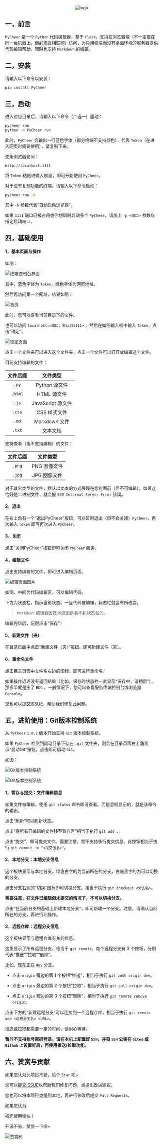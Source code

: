 <div align="center"><img src="https://gitee.com/cyrxdzj/PyCheer/raw/master/PyCheer/logo/logo.png" alt="logo"></div>

## 一，前言

`PyCheer` 是一个 `Python` 代码编辑器，基于 `flask`，支持在浏览器端（不一定要在同一台机器上，但必须互相联网）访问，为只用终端而没有桌面环境的服务器提供代码编辑帮助。同时也支持 `Markdown` 的编辑。

## 二，安装

请输入以下命令以安装：

```bash
pip install PyCheer
```

## 三，启动

进入对应目录后，请输入以下命令（二选一）启动：

```bash
pycheer run
python -m PyCheer run
```

此时，`PyCheer` 会输出一行蓝色字体（部分终端不支持颜色），代表 `Token`（在进入网页时需要使用），请复制下来。

使用浏览器访问：

```
http://localhost:1111
```

将 `Token` 粘贴进输入框里，即可开始使用 `PyCheer`。

对于没有复制功能的终端，请输入以下命令启动：

```bash
pycheer run -b
```

其中 `-b` 参数代表“自动启动浏览器”。

如果 `1111` 端口已被占用或你想同时启动多个 `PyCheer`，请加上 `-p <端口>` 参数以指定启动端口。

## 四，基础使用

#### 1，基本页面与操作

如图：

![终端控制台界面](https://images.gitee.com/uploads/images/2021/0720/144252_42dda5e4_7354699.png "屏幕截图.png")

其中，蓝色字体为 `Token`，绿色字体为网页地址。

然后再访问第一个网址，结果如图：

![首页](https://images.gitee.com/uploads/images/2021/0720/144324_4ce4553f_7354699.png "屏幕截图.png")

此时，您可以查看当前目录下的文件。

也可以访问 `localhost:<端口，默认为1111>` ，然后在如图输入框中输入 `Token`，点击“确定”。

![锁定页面](https://images.gitee.com/uploads/images/2021/0716/185603_1cd6f292_7354699.png "屏幕截图.png")

点击一个文件夹可以进入这个文件夹，点击一个文件可以打开或编辑这个文件。

目前支持编辑的文件：

|文件后缀|文件类型|
|:--:|:--:|
|`.py`|Python 源文件|
|`.html`|HTML 源文件|
|`.js`|JavaScript 源文件|
|`.css`|CSS 样式文件|
|`.md`|Markdown 文件|
|`.txt`|文本文档|

支持查看（但不支持编辑）的文件：

|文件后缀|文件类型|
|:--:|:--:|
|`.png`|PNG 图像文件|
|`.jpg`|JPG 图像文件|

对于其它类型的文件，默认以文本的方式展现在您的面前（但不可编辑）。如果这恰好是二进制文件，就会报 `500 Internal Server Error` 错误。

#### 2，退出

在右上角有一个“退出PyCheer”按钮，可以暂时退出（但不会关闭）`PyCheer`。再次输入 `Token` 即可再次进入 `PyCheer`。

#### 3，关闭

点击“关闭PyCheer”按钮即可关闭 `PyCheer` 服务。

#### 4，编辑文件

点击支持编辑的文件，即可进入编辑页面。

![编辑页面图片](https://images.gitee.com/uploads/images/2021/0716/203400_3140499c_7354699.png "屏幕截图.png")

如图，中间为代码编辑区，可以编辑代码。

下方为状态栏，指示当前状态。一旦代码被编辑，状态栏就会有所改变。

> `Markdown` 编辑器因技术原因是看不到状态栏的。

编辑完毕后，记得点击“保存”！

#### 5，新建文件（夹）

在目录页面中点击“新建文件（夹）”按钮，即可新建文件（夹）。

#### 6，重命名文件

点击目录页面中文件名右边的图标，即可进行重命名。

如果操作迟迟没有返回结果（比如，保存时状态栏一直显示“保存中，请稍后”），那多半就是出了 `BUG` 。一般情况下，您可以查看服务终端控制台或浏览器 `Console`。

您也可以[提交ISSUE](https://gitee.com/cyrxdzj/PyCheer/issues)，帮助我们修复此问题。

## 五，进阶使用：Git版本控制系统

从 `PyCheer` `1.0.2` 版本开始支持 `Git` 版本控制系统。

如果 `PyCheer` 检测到启动目录下存在 `.git` 文件夹，则会在目录页面右上角显示“启动Git”按钮。点击即可启动 `Git`。

如图：

![Git版本控制系统](https://images.gitee.com/uploads/images/2021/0720/144744_cf281937_7354699.png "屏幕截图.png")

![Git版本控制系统](https://images.gitee.com/uploads/images/2021/0720/144811_13faf49e_7354699.png "屏幕截图.png")

#### 1，暂存与提交：文件编辑信息

如果文件被编辑，使用 `git status` 命令即可查看。而信息框显示的，就是该命令的输出。

点击“刷新”可以刷新状态。

点击“将所有已编辑的文件移至暂存区”相当于执行 `git add .`。

点击“提交”，即可提交文件。需要注意，暂不支持多行提交信息。此按钮相当于执行 `git commit -m "<提交信息>"`。

#### 2，本地分支：本地分支信息

这个板块显示与本地分支，绿底白字的为当前所在的分支，白底黑字的为可以切换的分支。

点击分支右边的“切换”图标即可切换分支。相当于执行 `git checkout <分支名>`。

 **需要注意，在文件已编辑但未提交的情况下，不可以切换分支。**

点击“在当前分支的基础上新建本地分支”，即可新建一个分支。注意，请确认当前所在的分支，再进行此操作。

#### 3，远程仓库：远程分支信息

这个板块显示与远程仓库有关的信息。

这里显示了所有远程分支，相当于 `git remote`。每个远程分支有 $3$ 个按钮，分别代表“推送”“拉取”“删除”。

比如，现在正在 `dev` 分支。

- 点击 `origin` 旁边的第 $1$ 个按钮“推送”，相当于执行 `git push origin dev`。

- 点击 `origin` 旁边的第 $2$ 个按钮“拉取”，相当于执行 `git pull origin dev`。

- 点击 `origin` 旁边的第 $3$ 个按钮“删除”，相当于执行 `git remote remove origin`。

点击下方的“新建远程分支”可以连接到一个远程仓库，相当于执行 `git remote add <远程分支名> <URL>`。

推送或拉取都需要一定的时间，请耐心等待。

 **暂时不支持账号密码登录。请在本机上配置好 `SSH`，并将 `SSH` 公钥在 `Gitee` 或 `Github` 上设置好后，再使用推送/拉取功能。** 
 
##  六、赞赏与贡献

如果您认为此项目不错，给个 `Star` 呗~

您可以[提交ISSUE](https://gitee.com/cyrxdzj/PyCheer/issues)以帮助我们修复问题，或提出改进建议。

您也可以将本项目克隆到本地，再进行修改后提交 `Pull Requests`。

如果您认为

祝您使用愉快！

开源不易，赞赏一下呗~

![赞赏码](https://images.gitee.com/uploads/images/2021/0717/205650_6249d470_7354699.png "屏幕截图.png")